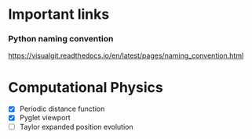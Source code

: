 # Important links
### Python naming convention
https://visualgit.readthedocs.io/en/latest/pages/naming_convention.html

# Computational Physics 

- [X] Periodic distance function
- [x] Pyglet viewport
- [ ] Taylor expanded position evolution
